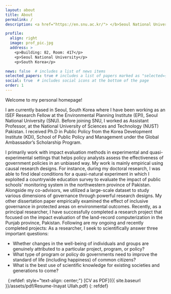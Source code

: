 ```yaml
---
layout: about
title: About
permalink: /
description: <a href="https://en.snu.ac.kr/"> </b>Seoul National University</b></a>. 

profile:
  align: right
  image: prof_pic.jpg
  address: >
    <p>Building: 82, Room: 417</p>
    <p>Seoul National University</p>
    <p>South Korea</p>

news: false  # includes a list of news items
selected_papers: true # includes a list of papers marked as "selected={true}"
social: true  # includes social icons at the bottom of the page
order: 1
---
```



Welcome to my personal homepage!

I am currently based in Seoul, South Korea where I have been working as an ISEF Research Fellow at the Environmental Planning Institute (EPI), Seoul National University (SNU). Before joining SNU, I worked as Assistant Professor, at the National University of Sciences and Technology (NUST) Pakistan. I received Ph.D in Public Policy from the Korea Development Institute (KDI), School of Public Policy and Management under the Global Ambassador’s Scholarship Program.

I primarily work with impact evaluation methods in experimental and quasi-experimental settings that helps policy analysts assess the effectiveness of government policies in an unbiased way. My work is mainly empirical using causal research designs. For instance, during my doctoral research, I was able to find ideal conditions for a quasi-natural experiment in which I exploited a countrywide education survey to evaluate the impact of public schools' monitoring system in the northwestern province of Pakistan. Alongside my co-advisors, we utilized a large-scale dataset to study various dimensions of governance through powerful research designs. My other dissertation paper empirically examined the effect of inclusive governance in protected areas on environmental outcomes. Recently, as a principal researcher, I have successfully completed a research project that focused on the impact evaluation of the land-record computerization in the Punjab province, Pakistan.  Following are my ongoing and recently completed projects:
As a researcher, I seek to scientifically answer three important questions: 

* Whether changes in the well-being of individuals and groups are genuinely attributed to a particular project, program, or policy?
* What type of program or policy do governments need to improve the standard of life (including happiness) of common citizens?
* What is the best use of scientific knowledge for existing societies and generations to come?  
  
&nbsp;
{:refdef: style="text-align: center;"}
[CV as PDF]({{ site.baseurl }}/assets/pdf/Resume-Inayat Ullah.pdf) 
{: refdef}
&nbsp;

